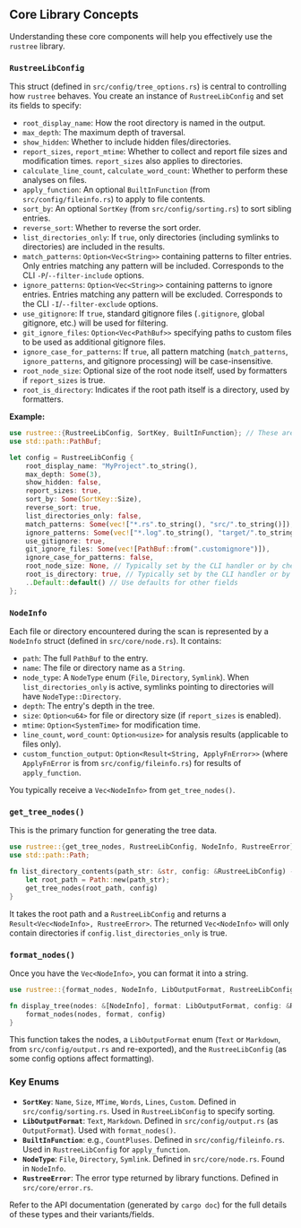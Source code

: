 ## Core Library Concepts

Understanding these core components will help you effectively use the `rustree` library.

### `RustreeLibConfig`

This struct (defined in `src/config/tree_options.rs`) is central to controlling how `rustree` behaves. You create an instance of `RustreeLibConfig` and set its fields to specify:

- `root_display_name`: How the root directory is named in the output.
- `max_depth`: The maximum depth of traversal.
- `show_hidden`: Whether to include hidden files/directories.
- `report_sizes`, `report_mtime`: Whether to collect and report file sizes and modification times. `report_sizes` also applies to directories.
- `calculate_line_count`, `calculate_word_count`: Whether to perform these analyses on files.
- `apply_function`: An optional `BuiltInFunction` (from `src/config/fileinfo.rs`) to apply to file contents.
- `sort_by`: An optional `SortKey` (from `src/config/sorting.rs`) to sort sibling entries.
- `reverse_sort`: Whether to reverse the sort order.
- `list_directories_only`: If `true`, only directories (including symlinks to directories) are included in the results.
- `match_patterns`: `Option<Vec<String>>` containing patterns to filter entries. Only entries matching any pattern will be included. Corresponds to the CLI `-P`/`--filter-include` options.
- `ignore_patterns`: `Option<Vec<String>>` containing patterns to ignore entries. Entries matching any pattern will be excluded. Corresponds to the CLI `-I`/`--filter-exclude` options.
- `use_gitignore`: If `true`, standard gitignore files (`.gitignore`, global gitignore, etc.) will be used for filtering.
- `git_ignore_files`: `Option<Vec<PathBuf>>` specifying paths to custom files to be used as additional gitignore files.
- `ignore_case_for_patterns`: If `true`, all pattern matching (`match_patterns`, `ignore_patterns`, and gitignore processing) will be case-insensitive.
- `root_node_size`: Optional size of the root node itself, used by formatters if `report_sizes` is true.
- `root_is_directory`: Indicates if the root path itself is a directory, used by formatters.

**Example:**

```rust
use rustree::{RustreeLibConfig, SortKey, BuiltInFunction}; // These are re-exported by lib.rs
use std::path::PathBuf;

let config = RustreeLibConfig {
    root_display_name: "MyProject".to_string(),
    max_depth: Some(3),
    show_hidden: false,
    report_sizes: true,
    sort_by: Some(SortKey::Size),
    reverse_sort: true,
    list_directories_only: false,
    match_patterns: Some(vec!["*.rs".to_string(), "src/".to_string()]), // Example -P patterns
    ignore_patterns: Some(vec!["*.log".to_string(), "target/".to_string()]), // Example -I patterns
    use_gitignore: true,
    git_ignore_files: Some(vec![PathBuf::from(".customignore")]),
    ignore_case_for_patterns: false,
    root_node_size: None, // Typically set by the CLI handler or by checking metadata
    root_is_directory: true, // Typically set by the CLI handler or by checking metadata
    ..Default::default() // Use defaults for other fields
};
```

### `NodeInfo`

Each file or directory encountered during the scan is represented by a `NodeInfo` struct (defined in `src/core/node.rs`). It contains:

- `path`: The full `PathBuf` to the entry.
- `name`: The file or directory name as a `String`.
- `node_type`: A `NodeType` enum (`File`, `Directory`, `Symlink`). When `list_directories_only` is active, symlinks pointing to directories will have `NodeType::Directory`.
- `depth`: The entry's depth in the tree.
- `size`: `Option<u64>` for file or directory size (if `report_sizes` is enabled).
- `mtime`: `Option<SystemTime>` for modification time.
- `line_count`, `word_count`: `Option<usize>` for analysis results (applicable to files only).
- `custom_function_output`: `Option<Result<String, ApplyFnError>>` (where `ApplyFnError` is from `src/config/fileinfo.rs`) for results of `apply_function`.

You typically receive a `Vec<NodeInfo>` from `get_tree_nodes()`.

### `get_tree_nodes()`

This is the primary function for generating the tree data.

```rust
use rustree::{get_tree_nodes, RustreeLibConfig, NodeInfo, RustreeError};
use std::path::Path;

fn list_directory_contents(path_str: &str, config: &RustreeLibConfig) -> Result<Vec<NodeInfo>, RustreeError> {
    let root_path = Path::new(path_str);
    get_tree_nodes(root_path, config)
}
```

It takes the root path and a `RustreeLibConfig` and returns a `Result<Vec<NodeInfo>, RustreeError>`.
The returned `Vec<NodeInfo>` will only contain directories if `config.list_directories_only` is true.

### `format_nodes()`

Once you have the `Vec<NodeInfo>`, you can format it into a string.

```rust
use rustree::{format_nodes, NodeInfo, LibOutputFormat, RustreeLibConfig, RustreeError};

fn display_tree(nodes: &[NodeInfo], format: LibOutputFormat, config: &RustreeLibConfig) -> Result<String, RustreeError> {
    format_nodes(nodes, format, config)
}
```

This function takes the nodes, a `LibOutputFormat` enum (`Text` or `Markdown`, from `src/config/output.rs` and re-exported), and the `RustreeLibConfig` (as some config options affect formatting).

### Key Enums

- **`SortKey`**: `Name`, `Size`, `MTime`, `Words`, `Lines`, `Custom`. Defined in `src/config/sorting.rs`. Used in `RustreeLibConfig` to specify sorting.
- **`LibOutputFormat`**: `Text`, `Markdown`. Defined in `src/config/output.rs` (as `OutputFormat`). Used with `format_nodes()`.
- **`BuiltInFunction`**: e.g., `CountPluses`. Defined in `src/config/fileinfo.rs`. Used in `RustreeLibConfig` for `apply_function`.
- **`NodeType`**: `File`, `Directory`, `Symlink`. Defined in `src/core/node.rs`. Found in `NodeInfo`.
- **`RustreeError`**: The error type returned by library functions. Defined in `src/core/error.rs`.

Refer to the API documentation (generated by `cargo doc`) for the full details of these types and their variants/fields.